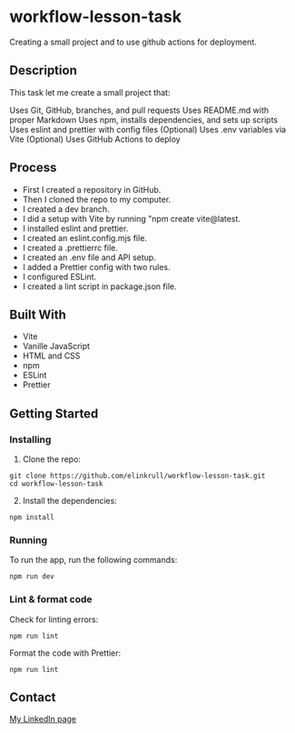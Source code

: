 # workflow-lesson-task

Creating a small project and to use github actions for deployment.

## Description

This task let me create a small project that:

Uses Git, GitHub, branches, and pull requests
Uses README.md with proper Markdown
Uses npm, installs dependencies, and sets up scripts
Uses eslint and prettier with config files
(Optional) Uses .env variables via Vite
(Optional) Uses GitHub Actions to deploy

## Process

- First I created a repository in GitHub.
- Then I cloned the repo to my computer.
- I created a dev branch.
- I did a setup with Vite by running "npm create vite@latest.
- I installed eslint and prettier.
- I created an eslint.config.mjs file.
- I created a .prettierrc file.
- I created an .env file and API setup.
- I added a Prettier config with two rules.
- I configured ESLint.
- I created a lint script in package.json file.

## Built With

- Vite
- Vanille JavaScript
- HTML and CSS
- npm
- ESLint
- Prettier

## Getting Started

### Installing

1. Clone the repo:

```
git clone https://github.com/elinkrull/workflow-lesson-task.git
cd workflow-lesson-task
```

2. Install the dependencies:

```
npm install
```

### Running

To run the app, run the following commands:

```
npm run dev
```

### Lint & format code

Check for linting errors:

```
npm run lint
```

Format the code with Prettier:

```
npm run lint
```

## Contact

[My LinkedIn page](https://www.linkedin.com/in/elin-thoen-jakobsen-2224a2264/)
